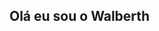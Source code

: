 ## Olá eu sou o Walberth



<!---
walberthmacedo/walberthmacedo is a ✨ special ✨ repository because its `README.md` (this file) appears on your GitHub profile.
You can click the Preview link to take a look at your changes.
--->

